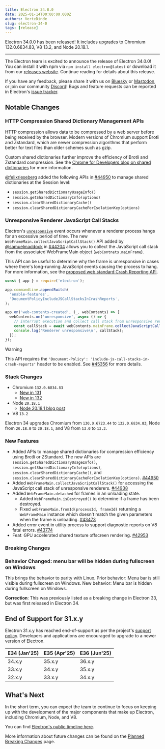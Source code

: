 ```yaml
---
title: Electron 34.0.0
date: 2025-01-14T00:00:00.000Z
authors: VerteDinde
slug: electron-34-0
tags: [release]
---
```


Electron 34.0.0 has been released! It includes upgrades to Chromium 132.0.6834.83, V8 13.2, and Node 20.18.1.

---

The Electron team is excited to announce the release of Electron 34.0.0! You can install it with npm via `npm install electron@latest` or download it from our [releases website](https://releases.electronjs.org/releases/stable). Continue reading for details about this release.

If you have any feedback, please share it with us on [Bluesky](https://bsky.app/profile/electronjs.org) or [Mastodon](https://social.lfx.dev/@electronjs), or join our community [Discord](https://discord.com/invite/electronjs)! Bugs and feature requests can be reported in Electron's [issue tracker](https://github.com/electron/electron/issues).

## Notable Changes

### HTTP Compression Shared Dictionary Management APIs

HTTP compression allows data to be compressed by a web server before being received by the browser. Modern versions of Chromium support Brotli and Zstandard, which are newer compression algorithms that perform better for text files than older schemes such as gzip.

Custom shared dictionaries further improve the efficiency of Brotli and Zstandard compression. See the [Chrome for Developers blog on shared dictionaries](https://developer.chrome.com/blog/shared-dictionary-compression) for more information.

[@felixrieseberg](https://github.com/felixrieseberg) added the following APIs in [#44950](https://github.com/electron/electron/pull/44950) to manage shared dictionaries at the Session level:

- `session.getSharedDictionaryUsageInfo()`
- `session.getSharedDictionaryInfo(options)`
- `session.clearSharedDictionaryCache()`
- `session.clearSharedDictionaryCacheForIsolationKey(options)`

### Unresponsive Renderer JavaScript Call Stacks

Electron's [`unresponsive`](https://www.electronjs.org/docs/latest/api/web-contents#event-unresponsive) event occurs whenever a renderer process hangs for an excessive period of time. The new `WebFrameMain.collectJavaScriptCallStack()` API added by [@samuelmaddock](https://github.com/samuelmaddock) in [#44204](https://github.com/electron/electron/pull/44204) allows you to collect the JavaScript call stack from the associated WebFrameMain object (`webContnets.mainFrame`).

This API can be useful to determine why the frame is unresponsive in cases where there's long-running JavaScript events causing the process to hang. For more information, see the [proposed web standard Crash Reporting API](https://wicg.github.io/crash-reporting/).

```js title='Main Process'
const { app } = require('electron');

app.commandLine.appendSwitch(
  'enable-features',
  'DocumentPolicyIncludeJSCallStacksInCrashReports',
);

app.on('web-contents-created', (_, webContents) => {
  webContents.on('unresponsive', async () => {
    // Interrupt execution and collect call stack from unresponsive renderer
    const callStack = await webContents.mainFrame.collectJavaScriptCallStack();
    console.log('Renderer unresponsive\n', callStack);
  });
});
```

> [!WARNING]
> This API requires the `'Document-Policy': 'include-js-call-stacks-in-crash-reports'` header to be enabled. See [#45356](https://github.com/electron/electron/issues/45356) for more details.

### Stack Changes

- Chromium `132.0.6834.83`
  - [New in 131](https://developer.chrome.com/blog/new-in-chrome-131/)
  - [New in 132](https://developer.chrome.com/blog/new-in-chrome-132/)
- Node `20.18.1`
  - [Node 20.18.1 blog post](https://nodejs.org/en/blog/release/v20.18.1/)
- V8 `13.2`

Electron 34 upgrades Chromium from `130.0.6723.44` to `132.0.6834.83`, Node from `20.18.0` to `20.18.1`, and V8 from `13.0` to `13.2`.

### New Features

- Added APIs to manage shared dictionaries for compression efficiency using Brotli or ZStandard. The new APIs are `session.getSharedDictionaryUsageInfo()`, `session.getSharedDictionaryInfo(options)`, `session.clearSharedDictionaryCache()`, and `session.clearSharedDictionaryCacheForIsolationKey(options)`. [#44950](https://github.com/electron/electron/pull/44950)
- Added `WebFrameMain.collectJavaScriptCallStack()` for accessing the JavaScript call stack of unresponsive renderers. [#44938](https://github.com/electron/electron/pull/44938)
- Added `WebFrameMain.detached` for frames in an unloading state.
  - Added `WebFrameMain.isDestroyed()` to determine if a frame has been destroyed.
  - Fixed `webFrameMain.fromId(processId, frameId)` returning a `WebFrameMain` instance which doesn't match the given parameters when the frame is unloading. [#43473](https://github.com/electron/electron/pull/43473)
- Added error event in utility process to support diagnostic reports on V8 fatal errors. [#43774](https://github.com/electron/electron/pull/43774)
- Feat: GPU accelerated shared texture offscreen rendering. [#42953](https://github.com/electron/electron/pull/42953)

### Breaking Changes

### Behavior Changed: menu bar will be hidden during fullscreen on Windows

This brings the behavior to parity with Linux. Prior behavior: Menu bar is still visible during fullscreen on Windows. New behavior: Menu bar is hidden during fullscreen on Windows.

**Correction**: This was previously listed as a breaking change in Electron 33, but was first released in Electron 34.

## End of Support for 31.x.y

Electron 31.x.y has reached end-of-support as per the project's [support policy](https://www.electronjs.org/docs/latest/tutorial/electron-timelines#version-support-policy). Developers and applications are encouraged to upgrade to a newer version of Electron.

| E34 (Jan'25) | E35 (Apr'25) | E36 (Jun'25) |
| ------------ | ------------ | ------------ |
| 34.x.y       | 35.x.y       | 36.x.y       |
| 33.x.y       | 34.x.y       | 35.x.y       |
| 32.x.y       | 33.x.y       | 34.x.y       |

## What's Next

In the short term, you can expect the team to continue to focus on keeping up with the development of the major components that make up Electron, including Chromium, Node, and V8.

You can find [Electron's public timeline here](https://www.electronjs.org/docs/latest/tutorial/electron-timelines).

More information about future changes can be found on the [Planned Breaking Changes](https://github.com/electron/electron/blob/main/docs/breaking-changes.md) page.
